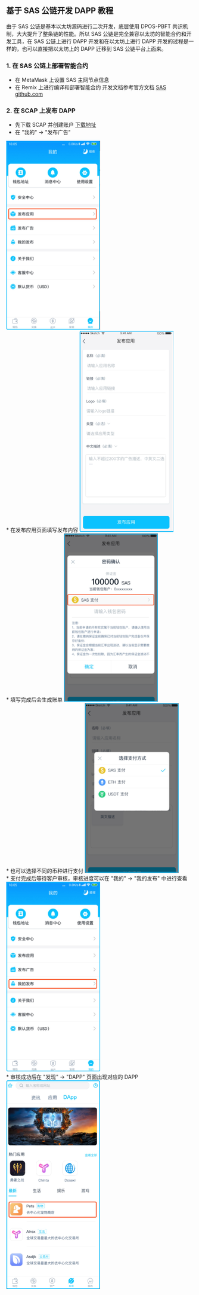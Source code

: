 ## 基于 SAS 公链开发 DAPP 教程
由于 SAS 公链是基本以太坊源码进行二次开发，底层使用 DPOS-PBFT 共识机制，大大提升了整条链的性能。所以 SAS 公链是完全兼容以太坊的智能合约和开发工具，在 SAS 公链上进行 DAPP 开发和在以太坊上进行 DAPP 开发的过程是一样的，也可以直接把以太坊上的 DAPP 迁移到 SAS 公链平台上面来。

### 1. 在 SAS 公链上部署智能合约
* 在 MetaMask 上设置 SAS 主网节点信息
* 在 Remix 上进行编译和部署智能合约
开发文档参考官方文档 [SAS github.com](https://github.com/sasassistant/sas)

### 2. 在 SCAP 上发布 DAPP
* 先下载 SCAP 并创建账户 [下载地址](https://www.facelesss.com/topic/194)
* 在 "我的" -> "发布广告"
<img src="imgs/001.jpg" width="50%">
<br/>
* 在发布应用页面填写发布内容
<img src="imgs/002.jpg" width="50%">
<br/>
* 填写完成后会生成账单
<img src="imgs/003.jpg" width="50%">
<br/>
* 也可以选择不同的币种进行支付
<img src="imgs/004.jpg" width="50%">
<br/>
* 支付完成后等待客户审核，审核进度可以在 "我的" -> "我的发布" 中进行查看
<img src="imgs/005.jpg" width="50%">
<br/>
* 审核成功后在 "发现" -> "DAPP" 页面出现对应的 DAPP
<img src="imgs/006.jpg" width="50%">
<br/>
